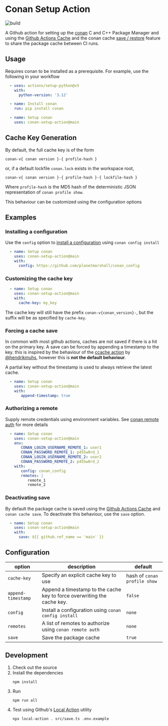 Conan Setup Action
==================
![build](https://github.com/planetmarshall/conan-setup-action/actions/workflows/main.yml/badge.svg)

A Github action for setting up the [conan](https://conan.io/) C and C++ Package Manager and using
the [Github Actions Cache](https://docs.github.com/en/actions/writing-workflows/choosing-what-your-workflow-does/caching-dependencies-to-speed-up-workflows)
and the conan cache [save / restore](https://docs.conan.io/2/devops/save_restore.html) feature to share the package cache
between CI runs.

Usage
-----

Requires conan to be installed as a prerequisite. For example, use the following
in your workflow

```yaml
  - uses: actions/setup-python@v5
    with:
      python-version: '3.12'

  - name: Install conan
    run: pip install conan

  - name: Setup conan
    uses: conan-setup-action@main
```

## Cache Key Generation

By default, the full cache key is of the form

```
conan-v{ conan version }-{ profile-hash }
```
or, if a default lockfile `conan.lock` exists in the workspace root, 
```
conan-v{ conan version }-{ profile-hash }-{ lockfile-hash }
```

Where `profile-hash` is the MD5 hash of the deterministic JSON representation of `conan profile show`.

This behaviour can be customized using the configuration options

## Examples

### Installing a configuration

Use the `config` option to 
[install a configuration](https://docs.conan.io/2/reference/commands/config.html#conan-config-install) using 
`conan config install`

```yaml
  - name: Setup conan
    uses: conan-setup-action@main
    with:
      config: https://github.com/planetmarshall/conan_config
```

### Customizing the cache key

```yaml
  - name: Setup conan
    uses: conan-setup-action@main
    with:
      cache-key: my_key
```

The cache key will still have the prefix `conan-v{conan_version}-`, but the suffix will be as specified by
`cache-key`.

### Forcing a cache save

In common with most github actions, caches are not saved if there is a hit on the primary key.
A save can be forced by appending a timestamp to the key. this is inspired by the behaviour of the
[ccache action](https://github.com/hendrikmuhs/ccache-action) by [@hendrikmuhs](https://github.com/hendrikmuhs), however this is **not the default behaviour**.

A partial key without the timestamp is used to always retrieve the latest cache.

```yaml
  - name: Setup conan
    uses: conan-setup-action@main
    with:
       append-timestamp: true
```

### Authorizing a remote

Supply remote credentials using environment variables. See 
[conan remote auth](https://docs.conan.io/2/reference/commands/remote.html#conan-remote-auth) for more details

```yaml
  - name: Setup conan
    uses: conan-setup-action@main
    env:
       CONAN_LOGIN_USERNAME_REMOTE_1: user1
       CONAN_PASSWORD_REMOTE_1: p455w0rd_1
       CONAN_LOGIN_USERNAME_REMOTE_2: user2
       CONAN_PASSWORD_REMOTE_2: p455w0rd_2
    with:
       config: conan_config
       remotes: |
          remote_1
          remote_2
```

### Deactivating save

By default the package cache is saved using the 
[Github Actions Cache](https://docs.github.com/en/actions/writing-workflows/choosing-what-your-workflow-does/caching-dependencies-to-speed-up-workflows)
and `conan cache save`. To deactivate this behaviour, use the `save` option.

```yaml
  - name: Setup conan
    uses: conan-setup-action@main
    with:
      save: ${{ github.ref_name == 'main' }}
```

Configuration
-------------

| option             | description                                                             | default                      |
|--------------------|-------------------------------------------------------------------------|------------------------------|
| `cache-key`        | Specify an explicit cache key to use                                    | hash of `conan profile show` |
| `append-timestamp` | Append a timestamp to the cache key to force overwriting the cache key. | `false`                      |               
| `config`           | Install a configuration using `conan config install`                    | `none`                       |               
| `remotes`          | A list of remotes to authorize using `conan remote auth`                | `none`                       |               
| `save`             | Save the package cache                                                  | `true`                       |               

Development
-----------

1. Check out the source
2. Install the dependencies
   ```
   npm install
   ``` 
3. Run 
   ```
   npm run all
   ```
4. Test using Github's [Local Action](https://github.com/github/local-action) utility
    ```
    npx local-action . src/save.ts .env.example
    ```
